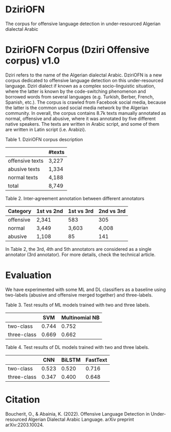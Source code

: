 # DziriOFN
The corpus for offensive language detection in under-resourced Algerian dialectal Arabic


# DziriOFN Corpus (Dziri Offensive corpus) v1.0

Dziri refers to the name of the Algerian dialectal Arabic. DziriOFN is a new corpus dedicated to offensive language detection on this under-resourced language. Dziri dialect if known as a complex socio-linguistic situation, where the latter is known by the code-switching phenomenon and borrowed words from several languages (e.g. Turkish, Berber, French, Spanish, etc.). The corpus is crawled from Facebook social media, because the latter is the common used social media network by the Algerian community. In overall, the corpus contains 8.7k texts manually annotated as normal, offensive and abusive, where it was annotated by five different native speakers. The texts are written in Arabic script, and some of them are written in Latin script (i.e. Arabizi).


Table 1. DziriOFN corpus description

|  | #texts |
| ------------- | ------------- |
| offensive texts | 3,227 |
| abusive texts | 1,334 |
| normal texts | 4,188 |
| total | 8,749 |


Table 2. Inter-agreement annotation between different annotators

| Category | 1st vs 2nd | 1st vs 3rd | 2nd vs 3rd |
| ------------- | ------------- | ------------- | ------------- |
| offensive | 2,341 | 583 | 305 |
| normal | 3,449 | 3,603 | 4,008 |
| abusive | 1,108 | 85 | 141 |

In Table 2, the 3rd, 4th and 5th annotators are considered as a single annotator (3rd annotator). For more details, check the technical article.

# Evaluation

We have experimented with some ML and DL classifiers as a baseline using two-labels (abusive and offensive merged together) and three-labels.


Table 3. Test results of ML models trained with two and three labels.

| | SVM | Multinomial NB |
| ------------- | ------------- | ------------- |
| two-class | 0.744 | 0.752 |
| three-class | 0.669 | 0.662 |

Table 4. Test results of DL models trained with two and three labels.

| | CNN | BiLSTM | FastText |
| ------------- | ------------- | ------------- | ------------- |
| two-class | 0.523 | 0.520 | 0.716 |
| three-class | 0.347 | 0.400 | 0.648 |


# Citation

Boucherit, O., & Abainia, K. (2022). Offensive Language Detection in Under-resourced Algerian Dialectal Arabic Language. arXiv preprint arXiv:2203.10024.
